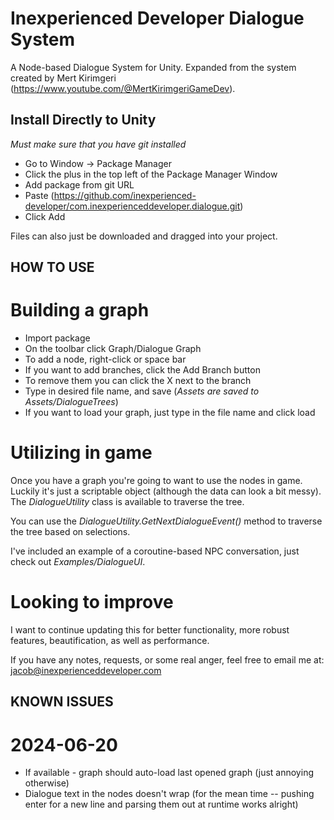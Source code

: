 # Inexperienced Developer Dialogue System
A Node-based Dialogue System for Unity. Expanded from the system created by Mert Kirimgeri (https://www.youtube.com/@MertKirimgeriGameDev).

## Install Directly to Unity
_Must make sure that you have git installed_
* Go to Window -> Package Manager
* Click the plus in the top left of the Package Manager Window
* Add package from git URL
* Paste (https://github.com/inexperienced-developer/com.inexperienceddeveloper.dialogue.git)
* Click Add

Files can also just be downloaded and dragged into your project.

## HOW TO USE

# Building a graph
* Import package
* On the toolbar click Graph/Dialogue Graph
* To add a node, right-click or space bar
* If you want to add branches, click the Add Branch button
* To remove them you can click the X next to the branch
* Type in desired file name, and save (_Assets are saved to Assets/DialogueTrees_)
* If you want to load your graph, just type in the file name and click load

# Utilizing in game
Once you have a graph you're going to want to use the nodes in game. Luckily it's just a scriptable object (although the data can look a bit messy). The _DialogueUtility_ class is available to traverse the tree.

You can use the _DialogueUtility.GetNextDialogueEvent()_ method to traverse the tree based on selections.

I've included an example of a coroutine-based NPC conversation, just check out _Examples/DialogueUI_.

# Looking to improve
I want to continue updating this for better functionality, more robust features, beautification, as well as performance.

If you have any notes, requests, or some real anger, feel free to email me at: jacob@inexperienceddeveloper.com

## KNOWN ISSUES

# 2024-06-20
* If available - graph should auto-load last opened graph (just annoying otherwise)
* Dialogue text in the nodes doesn't wrap (for the mean time -- pushing enter for a new line and parsing them out at runtime works alright)
